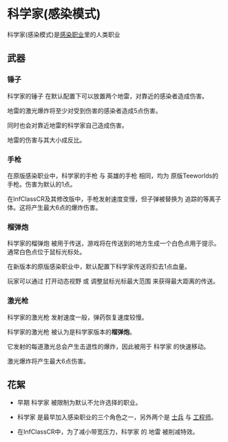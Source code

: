 科学家(感染模式)
==============
科学家(感染模式)是[感染职业](infclass.md)里的人类职业
## 武器
### 锤子
科学家的锤子 在默认配置下可以放置两个地雷，对靠近的感染者造成伤害。

地雷的激光爆炸将至少对受到伤害的感染者造成5点伤害。

同时也会对靠近地雷的科学家自己造成伤害。

地雷的伤害与其大小成反比。
### 手枪
在原版感染职业中，科学家的手枪 与 英雄的手枪 相同，均为 原版Teeworlds的手枪。伤害为默认的1点。

在InfClassCR及其修改版中，手枪发射速度变慢，但子弹被替换为 追踪的等离子体。这将产生最大6点的爆炸伤害。
### 榴弹炮
科学家的榴弹炮 被用于传送，游戏将在传送到的地方生成一个白色点用于提示。通常白色点位于鼠标光标处。

在新版本的原版感染职业中，默认配置下科学家传送将扣去1点血量。

玩家可以通过 打开动态视野 或 调整鼠标光标最大范围 来获得最大距离的传送。
### 激光枪
科学家的激光枪 发射速度一般，弹药恢复速度较慢。

科学家的激光枪 被认为是科学家版本的**榴弹炮**。

它发射的每道激光总会产生击退性的爆炸，因此被用于 科学家 的快速移动。

激光爆炸将产生最大6点伤害。

## 花絮

- 早期 科学家 被限制为默认不允许选择的职业。

- 科学家 是最早加入感染职业的三个角色之一，另外两个是 [士兵](infclass-soldier.md) 与 [工程师](infclass-engineer.md)。

- 在InfClassCR中，为了减小带宽压力，科学家 的 地雷 被削减特效。

